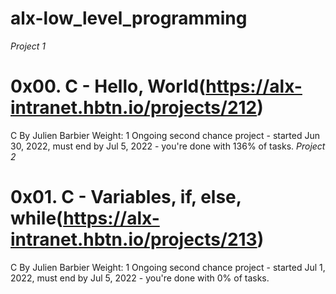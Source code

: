 # alx-low_level_programming
*Project 1*
# 0x00. C - Hello, World(https://alx-intranet.hbtn.io/projects/212)
C
   By Julien Barbier
   Weight: 1
   Ongoing second chance project - started Jun 30, 2022, must end by Jul 5, 2022 - you're done with 136% of tasks.
*Project 2*
# 0x01. C - Variables, if, else, while(https://alx-intranet.hbtn.io/projects/213)
C
   By Julien Barbier
   Weight: 1
   Ongoing second chance project - started Jul 1, 2022, must end by Jul 5, 2022 - you're done with 0% of tasks.
